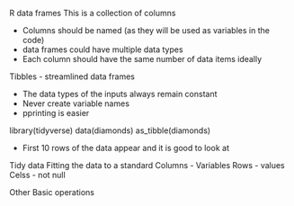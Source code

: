 R data frames 
This is a collection of columns 
- Columns should be named (as they will be used as variables in the code)
- data frames could have multiple data types 
- Each column should have the same number of data items ideally 

Tibbles - streamlined data frames 
- The data types of the inputs always remain constant 
- Never create variable names 
- pprinting is easier
   
library(tidyverse) 
data(diamonds)
as_tibble(diamonds)

- First 10 rows of the data appear and it is good to look at 


 Tidy data 
 Fitting the data to a standard 
 Columns - Variables 
 Rows - values 
 Celss - not null 

Other Basic operations 

